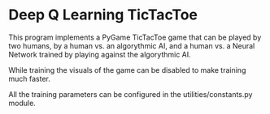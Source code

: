 # Deep Q Learning TicTacToe

This program implements a PyGame TicTacToe game that can be played by two humans, by a human vs. an algorythmic AI, and a human vs. a Neural Network trained by playing against the algorythmic AI.

While training the visuals of the game can be disabled to make training much faster.

All the training parameters can be configured in the utilities/constants.py module.
